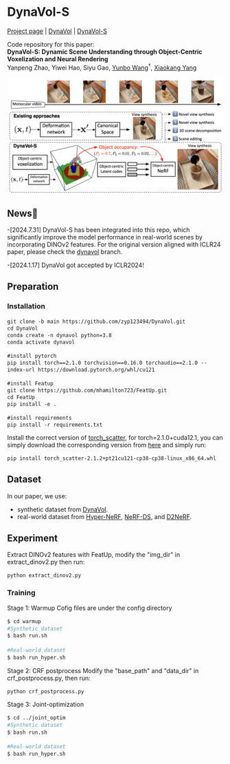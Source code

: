
# DynaVol-S

[Project page]( https://zyp123494.github.io/DynaVol-S.github.io/) | [DynaVol](https://arxiv.org/abs/2305.00393) | [DynaVol-S](https://arxiv.org/abs/2407.20908)

Code repository for this paper:  
**DynaVol-S: Dynamic Scene Understanding through Object-Centric Voxelization and Neural Rendering**  
Yanpeng Zhao, Yiwei Hao, Siyu Gao, [Yunbo Wang](https://wyb15.github.io/)<sup>†</sup>, [Xiaokang Yang](https://scholar.google.com/citations?user=yDEavdMAAAAJ&hl=zh-CN)

<img  src="/figure/dynavol-s.png"  alt="dynavol-s"  style="zoom:67%;"  />

## News🎉
-[2024.7.31] DynaVol-S has been integrated into this repo, which significantly improve the model performance in real-world scenes by incorporating DINOv2 features. For the original version aligned with ICLR24 paper, please check the [dynavol](https://github.com/zyp123494/DynaVol/tree/dynavol) branch.

-[2024.1.17] DynaVol got accepted by ICLR2024!

## Preparation

### Installation
```
git clone -b main https://github.com/zyp123494/DynaVol.git
cd DynaVol
conda create -n dynavol python=3.8
conda activate dynavol

#install pytorch
pip install torch==2.1.0 torchvision==0.16.0 torchaudio==2.1.0 --index-url https://download.pytorch.org/whl/cu121

#install Featup
git clone https://github.com/mhamilton723/FeatUp.git
cd FeatUp
pip install -e .

#install requirements
pip install -r requirements.txt
```
Install the correct version of [torch_scatter](https://github.com/rusty1s/pytorch_scatter), for torch=2.1.0+cuda12.1, you can simply download the corresponding version from [here](https://data.pyg.org/whl/) and simply run:
```
pip install torch_scatter-2.1.2+pt21cu121-cp38-cp38-linux_x86_64.whl
```

## Dataset
In our paper, we use:

- synthetic dataset from [DynaVol](https://github.com/zyp123494/DynaVol/tree/dynavol).
- real-world dataset from [Hyper-NeRF](https://hypernerf.github.io/), [NeRF-DS](https://jokeryan.github.io/projects/nerf-ds/), and [D2NeRF](https://d2nerf.github.io/).


## Experiment
Extract DINOv2 features with FeatUp, modify the "img_dir" in extract_dinov2.py then run:
```
python extract_dinov2.py
```

### Training
Stage 1: Warmup
Cofig files are under the config directory

```bash
$ cd warmup
#Synthetic dataset
$ bash run.sh

#Real-world dataset
$ bash run_hyper.sh
```

Stage 2: CRF postprocess
Modify the "base_path" and "data_dir" in crf_postprocess.py, then run:
```
python crf_postprocess.py
```

Stage 3: Joint-optimization
```bash
$ cd ../joint_optim
#Synthetic dataset
$ bash run.sh

#Real-world dataset
$ bash run_hyper.sh
```

